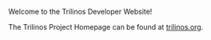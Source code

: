 Welcome to the Trilinos Developer Website!

The Trilinos Project Homepage can be found at [trilinos.org](https://trilinos.org).